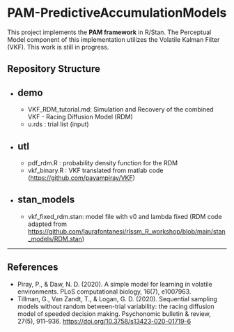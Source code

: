 # PAM-PredictiveAccumulationModels

This project implements the **PAM framework** in R/Stan. The Perceptual Model component of this implementation utilizes the Volatile Kalman Filter (VKF). This work is still in progress. 

## Repository Structure
* ## demo
  - VKF_RDM_tutorial.md: Simulation and Recovery of the combined VKF - Racing Diffusion Model (RDM)
  - u.rds : trial list (input)
* ## utl
  - pdf_rdm.R : probability density function for the RDM
  - vkf_binary.R : VKF translated from matlab code (https://github.com/payampiray/VKF)
* ## stan_models
  - vkf_fixed_rdm.stan: model file with v0 and lambda fixed (RDM code adapted from https://github.com/laurafontanesi/rlssm_R_workshop/blob/main/stan_models/RDM.stan)

-----------------------
## References
- Piray, P., & Daw, N. D. (2020). A simple model for learning in volatile environments. PLoS computational biology, 16(7), e1007963.
- Tillman, G., Van Zandt, T., & Logan, G. D. (2020). Sequential sampling models without random between-trial variability: the racing diffusion model of speeded decision making. Psychonomic bulletin & review, 27(5), 911–936. https://doi.org/10.3758/s13423-020-01719-6

